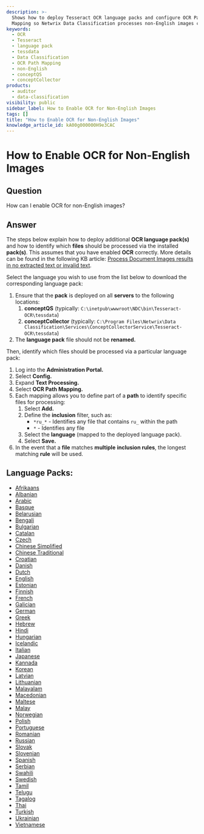 ```yaml
---
description: >-
  Shows how to deploy Tesseract OCR language packs and configure OCR Path
  Mapping so Netwrix Data Classification processes non‑English images correctly.
keywords:
  - OCR
  - Tesseract
  - language pack
  - tessdata
  - Data Classification
  - OCR Path Mapping
  - non‑English
  - conceptQS
  - conceptCollector
products:
  - auditor
  - data-classification
visibility: public
sidebar_label: How to Enable OCR for Non-English Images
tags: []
title: "How to Enable OCR for Non-English Images"
knowledge_article_id: kA00g000000H9e3CAC
---
```


# How to Enable OCR for Non-English Images

## Question

How can I enable OCR for non-English images?

## Answer

The steps below explain how to deploy additional **OCR language pack(s)** and how to identify which **files** should be processed via the installed **pack(s)**. This assumes that you have enabled **OCR** correctly. More details can be found in the following KB article: [Process Document Images results in no extracted text or invalid text](/docs/kb/auditor/process-document-images-results-in-no-extracted-text-or-invalid-text.md).

Select the language you wish to use from the list below to download the corresponding language pack:

1. Ensure that the **pack** is deployed on all **servers** to the following locations:
   1. **conceptQS** (typically: `C:\inetpub\wwwroot\NDC\bin\Tesseract-OCR\tessdata`)
   2. **conceptCollector** (typically: `C:\Program Files\Netwrix\Data Classification\Services\ConceptCollectorService\Tesseract-OCR\tessdata`)
2. The **language pack** file should not be **renamed.**

Then, identify which files should be processed via a particular language pack:

1. Log into the **Administration Portal.**
2. Select **Config.**
3. Expand **Text Processing.**
4. Select **OCR Path Mapping.**
5. Each mapping allows you to define part of a **path** to identify specific files for processing:
   1. Select **Add.**
   2. Define the **inclusion** filter, such as:
      - `*ru_*` - Identifies any file that contains `ru_` within the path
      - `*` - Identifies any file
   3. Select the **language** (mapped to the deployed language pack).
   4. Select **Save.**
6. In the event that a **file** matches **multiple** **inclusion rules**, the longest matching **rule** will be used.

## Language Packs:

- [Afrikaans](https://www.netwrix.com/download/products/DDC/TesseractLanguagePacks/afr.traineddata)
- [Albanian](https://www.netwrix.com/download/products/DDC/TesseractLanguagePacks/sqi.traineddata)
- [Arabic](https://www.netwrix.com/download/products/DDC/TesseractLanguagePacks/ara.traineddata)
- [Basque](https://www.netwrix.com/download/products/DDC/TesseractLanguagePacks/eus.traineddata)
- [Belarusian](https://www.netwrix.com/download/products/DDC/TesseractLanguagePacks/bel.traineddata)
- [Bengali](https://www.netwrix.com/download/products/DDC/TesseractLanguagePacks/ben.traineddata)
- [Bulgarian](https://www.netwrix.com/download/products/DDC/TesseractLanguagePacks/bul.traineddata)
- [Catalan](https://www.netwrix.com/download/products/DDC/TesseractLanguagePacks/cat.traineddata)
- [Czech](https://www.netwrix.com/download/products/DDC/TesseractLanguagePacks/ces.traineddata)
- [Chinese Simplified](https://www.netwrix.com/download/products/DDC/TesseractLanguagePacks/chi_sim.traineddata)
- [Chinese Traditional](https://www.netwrix.com/download/products/DDC/TesseractLanguagePacks/chi_tra.traineddata)
- [Croatian](https://www.netwrix.com/download/products/DDC/TesseractLanguagePacks/hrv.traineddata)
- [Danish](https://www.netwrix.com/download/products/DDC/TesseractLanguagePacks/dan.traineddata)
- [Dutch](https://www.netwrix.com/download/products/DDC/TesseractLanguagePacks/nld.traineddata)
- [English](https://www.netwrix.com/download/products/DDC/TesseractLanguagePacks/eng.traineddata)
- [Estonian](https://www.netwrix.com/download/products/DDC/TesseractLanguagePacks/est.traineddata)
- [Finnish](https://www.netwrix.com/download/products/DDC/TesseractLanguagePacks/fin.traineddata)
- [French](https://www.netwrix.com/download/products/DDC/TesseractLanguagePacks/fra.traineddata)
- [Galician](https://www.netwrix.com/download/products/DDC/TesseractLanguagePacks/glg.traineddata)
- [German](https://www.netwrix.com/download/products/DDC/TesseractLanguagePacks/deu.traineddata)
- [Greek](https://www.netwrix.com/download/products/DDC/TesseractLanguagePacks/ell.traineddata)
- [Hebrew](https://www.netwrix.com/download/products/DDC/TesseractLanguagePacks/heb.traineddata)
- [Hindi](https://www.netwrix.com/download/products/DDC/TesseractLanguagePacks/hin.traineddata)
- [Hungarian](https://www.netwrix.com/download/products/DDC/TesseractLanguagePacks/hun.traineddata)
- [Icelandic](https://www.netwrix.com/download/products/DDC/TesseractLanguagePacks/isl.traineddata)
- [Italian](https://www.netwrix.com/download/products/DDC/TesseractLanguagePacks/ita.traineddata)
- [Japanese](https://www.netwrix.com/download/products/DDC/TesseractLanguagePacks/jpn.traineddata)
- [Kannada](https://www.netwrix.com/download/products/DDC/TesseractLanguagePacks/kan.traineddata)
- [Korean](https://www.netwrix.com/download/products/DDC/TesseractLanguagePacks/kor.traineddata)
- [Latvian](https://www.netwrix.com/download/products/DDC/TesseractLanguagePacks/lav.traineddata)
- [Lithuanian](https://www.netwrix.com/download/products/DDC/TesseractLanguagePacks/lit.traineddata)
- [Malayalam](https://www.netwrix.com/download/products/DDC/TesseractLanguagePacks/mal.traineddata)
- [Macedonian](https://www.netwrix.com/download/products/DDC/TesseractLanguagePacks/mkd.traineddata)
- [Maltese](https://www.netwrix.com/download/products/DDC/TesseractLanguagePacks/mlt.traineddata)
- [Malay](https://www.netwrix.com/download/products/DDC/TesseractLanguagePacks/msa.traineddata)
- [Norwegian](https://www.netwrix.com/download/products/DDC/TesseractLanguagePacks/nor.traineddata)
- [Polish](https://www.netwrix.com/download/products/DDC/TesseractLanguagePacks/pol.traineddata)
- [Portuguese](https://www.netwrix.com/download/products/DDC/TesseractLanguagePacks/por.traineddata)
- [Romanian](https://www.netwrix.com/download/products/DDC/TesseractLanguagePacks/ron.traineddata)
- [Russian](https://www.netwrix.com/download/products/DDC/TesseractLanguagePacks/rus.traineddata)
- [Slovak](https://www.netwrix.com/download/products/DDC/TesseractLanguagePacks/slk.traineddata)
- [Slovenian](https://www.netwrix.com/download/products/DDC/TesseractLanguagePacks/slv.traineddata)
- [Spanish](https://www.netwrix.com/download/products/DDC/TesseractLanguagePacks/spa.traineddata)
- [Serbian](https://www.netwrix.com/download/products/DDC/TesseractLanguagePacks/srp.traineddata)
- [Swahili](https://www.netwrix.com/download/products/DDC/TesseractLanguagePacks/swa.traineddata)
- [Swedish](https://www.netwrix.com/download/products/DDC/TesseractLanguagePacks/swe.traineddata)
- [Tamil](https://www.netwrix.com/download/products/DDC/TesseractLanguagePacks/tam.traineddata)
- [Telugu](https://www.netwrix.com/download/products/DDC/TesseractLanguagePacks/tel.traineddata)
- [Tagalog](https://www.netwrix.com/download/products/DDC/TesseractLanguagePacks/tgl.traineddata)
- [Thai](https://www.netwrix.com/download/products/DDC/TesseractLanguagePacks/tha.traineddata)
- [Turkish](https://www.netwrix.com/download/products/DDC/TesseractLanguagePacks/tur.traineddata)
- [Ukrainian](https://www.netwrix.com/download/products/DDC/TesseractLanguagePacks/ukr.traineddata)
- [Vietnamese](https://www.netwrix.com/download/products/DDC/TesseractLanguagePacks/vie.traineddata)

